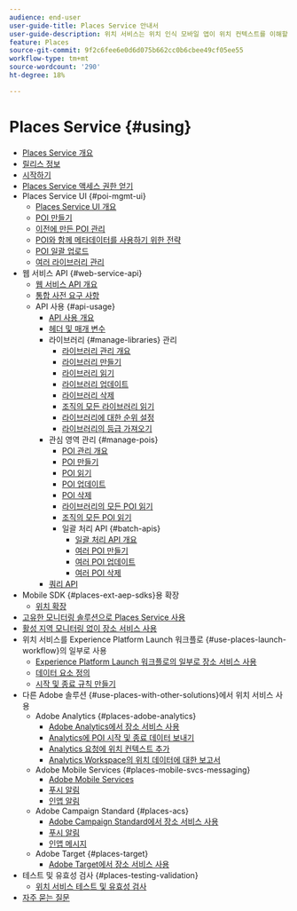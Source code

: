 ```yaml
---
audience: end-user
user-guide-title: Places Service 안내서
user-guide-description: 위치 서비스는 위치 인식 모바일 앱이 위치 컨텍스트를 이해할 수 있도록 해 주는 지리적 위치 서비스입니다.
feature: Places
source-git-commit: 9f2c6fee6e0d6d075b662cc0b6cbee49cf05ee55
workflow-type: tm+mt
source-wordcount: '290'
ht-degree: 18%

---
```



# Places Service {#using}

+ [Places Service 개요](home.md)
+ [릴리스 정보](release-notes.md)
+ [시작하기](getting-started.md)
+ [Places Service 액세스 권한 얻기](places-gain-access.md)
+ Places Service UI {#poi-mgmt-ui}
   + [Places Service UI 개요](poi-mgmt-ui/poi-mgmt-ui-overview.md)
   + [POI 만들기](poi-mgmt-ui/create-a-poi-ui.md)
   + [이전에 만든 POI 관리](poi-mgmt-ui/managing-pois-in-the-places-ui.md)
   + [POI와 함께 메타데이터를 사용하기 위한 전략](poi-mgmt-ui/metadata-with-pois.md)
   + [POI 일괄 업로드](poi-mgmt-ui/bulk-upload-pois.md)
   + [여러 라이브러리 관리](poi-mgmt-ui/manage-libraries-in-the-places-ui.md)
+ 웹 서비스 API {#web-service-api}
   + [웹 서비스 API 개요](web-service-api/places-web-services.md)
   + [통합 사전 요구 사항](web-service-api/adobe-i-o-integration.md)
   + API 사용 {#api-usage}
      + [API 사용 개요](web-service-api/api-usage/api-usage-overview.md)
      + [헤더 및 매개 변수](web-service-api/api-usage/headers-and-parameters.md)
      + 라이브러리 {#manage-libraries} 관리
         + [라이브러리 관리 개요](web-service-api/api-usage/manage-libraries/manage-libraries.md)
         + [라이브러리 만들기](web-service-api/api-usage/manage-libraries/create-a-library.md)
         + [라이브러리 읽기](web-service-api/api-usage/manage-libraries/read-a-library.md)
         + [라이브러리 업데이트](web-service-api/api-usage/manage-libraries/update-a-library.md)
         + [라이브러리 삭제](web-service-api/api-usage/manage-libraries/delete-a-library.md)
         + [조직의 모든 라이브러리 읽기](web-service-api/api-usage/manage-libraries/read-all-libraries-in-your-organization.md)
         + [라이브러리에 대한 순위 설정](web-service-api/api-usage/manage-libraries/set-a-ran-on-your-libraries.md)
         + [라이브러리의 등급 가져오기](web-service-api/api-usage/manage-libraries/get-a-librarys-rank.md)
      + 관심 영역 관리 {#manage-pois}
         + [POI 관리 개요](web-service-api/api-usage/manage-pois/manage-pois.md)
         + [POI 만들기](web-service-api/api-usage/manage-pois/create-a-poi.md)
         + [POI 읽기](web-service-api/api-usage/manage-pois/read-a-poi.md)
         + [POI 업데이트](web-service-api/api-usage/manage-pois/update-a-poi.md)
         + [POI 삭제](web-service-api/api-usage/manage-pois/delete-a-poi.md)
         + [라이브러리의 모든 POI 읽기](web-service-api/api-usage/manage-pois/read-all-pois-in-a-library.md)
         + [조직의 모든 POI 읽기](web-service-api/api-usage/manage-pois/read-all-pois-in-your-organization.md)
         + 일괄 처리 API {#batch-apis}
            + [일괄 처리 API 개요](web-service-api/api-usage/manage-pois/batch-apis/batch-apis.md)
            + [여러 POI 만들기](web-service-api/api-usage/manage-pois/batch-apis/create-multiple-pois.md)
            + [여러 POI 업데이트](web-service-api/api-usage/manage-pois/batch-apis/update-multiple-pois.md)
            + [여러 POI 삭제](web-service-api/api-usage/manage-pois/batch-apis/delete-multiple-pois.md)
      + [쿼리 API](web-service-api/api-usage/query-apis.md)
+ Mobile SDK {#places-ext-aep-sdks}용 확장
   + [위치 확장](places-ext-aep-sdks/places-extension/places-extension.md)
+ [고유한 모니터링 솔루션으로 Places Service 사용](using-your-own-monitor.md)
+ [활성 지역 모니터링 없이 장소 서비스 사용](use-places-without-active-monitoring.md)
+ 위치 서비스를 Experience Platform Launch 워크플로 {#use-places-launch-workflow}의 일부로 사용
   + [Experience Platform Launch 워크플로의 일부로 장소 서비스 사용](use-places-launch-workflow/places-launch-workflow.md)
   + [데이터 요소 정의](use-places-launch-workflow/define-data-elements.md)
   + [시작 및 종료 규칙 만들기](use-places-launch-workflow/create-rule-places-property.md)
+ 다른 Adobe 솔루션 {#use-places-with-other-solutions}에서 위치 서비스 사용
   + Adobe Analytics {#places-adobe-analytics}
      + [Adobe Analytics에서 장소 서비스 사용](use-places-with-other-solutions/places-adobe-analytics/use-places-analytics-overview.md)
      + [Analytics에 POI 시작 및 종료 데이터 보내기](use-places-with-other-solutions/places-adobe-analytics/use-places-adobe-analytics.md)
      + [Analytics 요청에 위치 컨텍스트 추가](use-places-with-other-solutions/places-adobe-analytics/run-reports-aa-places-data.md)
      + [Analytics Workspace의 위치 데이터에 대한 보고서](use-places-with-other-solutions/places-adobe-analytics/places-in-workspace.md)
   + Adobe Mobile Services {#places-mobile-svcs-messaging}
      + [Adobe Mobile Services](use-places-with-other-solutions/places-mobile-svcs-for-messaging/use-places-mobie-svcs-messaging.md)
      + [푸시 알림](use-places-with-other-solutions/places-mobile-svcs-for-messaging/mobile-svcs-messaging-push.md)
      + [인앱 알림](use-places-with-other-solutions/places-mobile-svcs-for-messaging/mobile-svcs-messaging-inapp.md)
   + Adobe Campaign Standard {#places-acs}
      + [Adobe Campaign Standard에서 장소 서비스 사용](use-places-with-other-solutions/places-acs/places-acs-overview.md)
      + [푸시 알림](use-places-with-other-solutions/places-acs/places-acs-push-notifications.md)
      + [인앱 메시지](use-places-with-other-solutions/places-acs/places-acs-in-app-messages.md)
   + Adobe Target {#places-target}
      + [Adobe Target에서 장소 서비스 사용](use-places-with-other-solutions/places-target/places-target.md)
+ 테스트 및 유효성 검사 {#places-testing-validation}
   + [위치 서비스 테스트 및 유효성 검사](places-testing-validation/test-validate-places.md)
+ [자주 묻는 질문](places-faqs.md)
